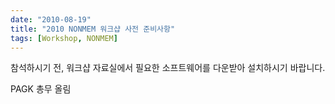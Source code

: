 ```yaml
---
date: "2010-08-19"
title: "2010 NONMEM 워크샵 사전 준비사항"
tags: [Workshop, NONMEM]
---
```


참석하시기 전, 워크샵 자료실에서 필요한 소프트웨어를 다운받아 설치하시기 바랍니다. 

PAGK 총무 올림


